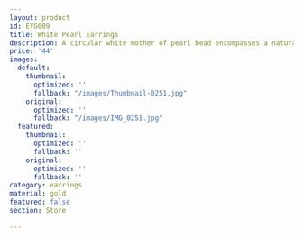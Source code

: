 ```yaml
---
layout: product
id: EYG009
title: White Pearl Earrings
description: A circular white mother of pearl bead encompasses a naturally formed white pearl. The hook is plated gold. 
price: '44'
images:
  default:
    thumbnail:
      optimized: ''
      fallback: "/images/Thumbnail-0251.jpg"
    original:
      optimized: ''
      fallback: "/images/IMG_0251.jpg"
  featured:
    thumbnail:
      optimized: ''
      fallback: ''
    original:
      optimized: ''
      fallback: ''
category: earrings
material: gold
featured: false
section: Store

---
```

